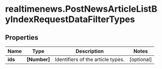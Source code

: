 # realtimenews.PostNewsArticleListByIndexRequestDataFilterTypes

## Properties

Name | Type | Description | Notes
------------ | ------------- | ------------- | -------------
**ids** | **[Number]** | Identifiers of the article types. | [optional] 


